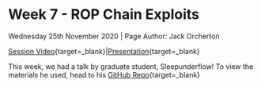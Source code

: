 # Week 7 - ROP Chain Exploits
Wednesday 25th November 2020 | Page Author: Jack Orcherton

[Session Video](https://www.twitch.tv/videos/817925421){target=_blank}|[Presentation](BinExp.pdf){target=_blank}

This week, we had a talk by graduate student, Sleepunderflow! To view the materials he used, head to his [GitHub Repo](https://github.com/sleepunderflow/comsec-binexp){target=_blank}